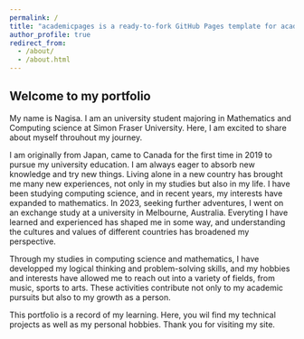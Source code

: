 ```yaml
---
permalink: /
title: "academicpages is a ready-to-fork GitHub Pages template for academic personal websites"
author_profile: true
redirect_from: 
  - /about/
  - /about.html
---
```


## Welcome to my portfolio
My name is Nagisa. I am an university student majoring in Mathematics and Computing science at Simon Fraser University. Here, I am excited to share about myself throuhout my journey.

I am originally from Japan, came to Canada for the first time in 2019 to pursue my university education. I am always eager to absorb new knowledge and try new things. Living alone in a new country has brought me many new experiences, not only in my studies but also in my life. I have been studying computing science, and in recent years, my interests have expanded to mathematics. In 2023, seeking further adventures, I went on an exchange study at a university in Melbourne, Australia.  Everyting I have learned and experienced has shaped me in some way, and understanding the cultures and values of different countries has broadened my perspective. 

Through my studies in computing science and mathematics, I have developped my logical thinking and problem-solving skills, and my hobbies and interests have allowed me to reach out into a variety of fields, from music, sports to arts. These activities contribute not only to my academic pursuits but also to my growth as a person. 

This portfolio is a record of my learning. Here, you wil find my technical projects as well as my personal hobbies. Thank you for visiting my site.